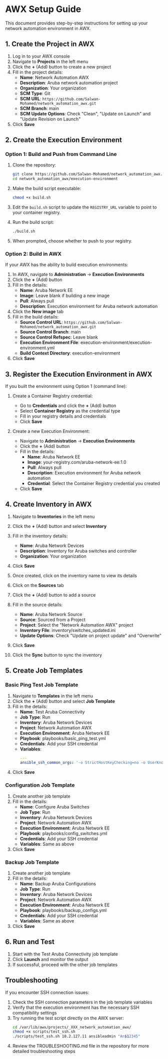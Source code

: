 # AWX Setup Guide

This document provides step-by-step instructions for setting up your network automation environment in AWX.

## 1. Create the Project in AWX

1. Log in to your AWX console
2. Navigate to **Projects** in the left menu
3. Click the **+** (Add) button to create a new project
4. Fill in the project details:
   - **Name**: Network Automation AWX
   - **Description**: Aruba network automation project
   - **Organization**: Your organization
   - **SCM Type**: Git
   - **SCM URL**: `https://github.com/Salwan-Mohamed/network_automation_awx.git`
   - **SCM Branch**: main
   - **SCM Update Options**: Check "Clean", "Update on Launch" and "Update Revision on Launch"
5. Click **Save**

## 2. Create the Execution Environment

### Option 1: Build and Push from Command Line

1. Clone the repository:
   ```bash
   git clone https://github.com/Salwan-Mohamed/network_automation_awx.git
   cd network_automation_awx/execution-environment
   ```

2. Make the build script executable:
   ```bash
   chmod +x build.sh
   ```

3. Edit the `build.sh` script to update the `REGISTRY_URL` variable to point to your container registry.

4. Run the build script:
   ```bash
   ./build.sh
   ```

5. When prompted, choose whether to push to your registry.

### Option 2: Build in AWX

If your AWX has the ability to build execution environments:

1. In AWX, navigate to **Administration** → **Execution Environments**
2. Click the **+** (Add) button
3. Fill in the details:
   - **Name**: Aruba Network EE
   - **Image**: Leave blank if building a new image
   - **Pull**: Always pull
   - **Description**: Execution environment for Aruba network automation
4. Click the **New image** tab
5. Fill in the build details:
   - **Source Control URL**: `https://github.com/Salwan-Mohamed/network_automation_awx.git`
   - **Source Control Branch**: main
   - **Source Control Refspec**: Leave blank
   - **Execution Environment File**: execution-environment/execution-environment.yml
   - **Build Context Directory**: execution-environment
6. Click **Save**

## 3. Register the Execution Environment in AWX

If you built the environment using Option 1 (command line):

1. Create a Container Registry credential:
   - Go to **Credentials** and click the **+** (Add) button
   - Select **Container Registry** as the credential type
   - Fill in your registry details and credentials
   - Click **Save**

2. Create a new Execution Environment:
   - Navigate to **Administration** → **Execution Environments**
   - Click the **+** (Add) button
   - Fill in the details:
     - **Name**: Aruba Network EE
     - **Image**: your-registry.com/aruba-network-ee:1.0
     - **Pull**: Always pull
     - **Description**: Execution environment for Aruba network automation
     - **Credential**: Select the Container Registry credential you created
   - Click **Save**

## 4. Create Inventory in AWX

1. Navigate to **Inventories** in the left menu
2. Click the **+** (Add) button and select **Inventory**
3. Fill in the inventory details:
   - **Name**: Aruba Network Devices
   - **Description**: Inventory for Aruba switches and controller
   - **Organization**: Your organization
4. Click **Save**

5. Once created, click on the inventory name to view its details
6. Click on the **Sources** tab
7. Click the **+** (Add) button to add a source
8. Fill in the source details:
   - **Name**: Aruba Network Source
   - **Source**: Sourced from a Project
   - **Project**: Select the "Network Automation AWX" project
   - **Inventory File**: inventory/switches_updated.ini
   - **Update Options**: Check "Update on project update" and "Overwrite"
9. Click **Save**

10. Click the **Sync** button to sync the inventory

## 5. Create Job Templates

### Basic Ping Test Job Template

1. Navigate to **Templates** in the left menu
2. Click the **+** (Add) button and select **Job Template**
3. Fill in the details:
   - **Name**: Test Aruba Connectivity
   - **Job Type**: Run
   - **Inventory**: Aruba Network Devices
   - **Project**: Network Automation AWX
   - **Execution Environment**: Aruba Network EE
   - **Playbook**: playbooks/basic_ping_test.yml
   - **Credentials**: Add your SSH credential
   - **Variables**: 
     ```yaml
     ---
     ansible_ssh_common_args: '-o StrictHostKeyChecking=no -o UserKnownHostsFile=/dev/null -o KexAlgorithms=+diffie-hellman-group14-sha1,diffie-hellman-group1-sha1,diffie-hellman-group-exchange-sha1 -o HostKeyAlgorithms=+ssh-rsa -o PubkeyAcceptedAlgorithms=+ssh-rsa'
     ```
4. Click **Save**

### Configuration Job Template

1. Create another job template
2. Fill in the details:
   - **Name**: Configure Aruba Switches
   - **Job Type**: Run
   - **Inventory**: Aruba Network Devices
   - **Project**: Network Automation AWX
   - **Execution Environment**: Aruba Network EE
   - **Playbook**: playbooks/config_switches.yml
   - **Credentials**: Add your SSH credential
   - **Variables**: Same as above
3. Click **Save**

### Backup Job Template

1. Create another job template
2. Fill in the details:
   - **Name**: Backup Aruba Configurations
   - **Job Type**: Run
   - **Inventory**: Aruba Network Devices
   - **Project**: Network Automation AWX
   - **Execution Environment**: Aruba Network EE
   - **Playbook**: playbooks/backup_configs.yml
   - **Credentials**: Add your SSH credential
   - **Variables**: Same as above
3. Click **Save**

## 6. Run and Test

1. Start with the Test Aruba Connectivity job template
2. Click **Launch** and monitor the output
3. If successful, proceed with the other job templates

## Troubleshooting

If you encounter SSH connection issues:

1. Check the SSH connection parameters in the job template variables
2. Verify that the execution environment has the necessary SSH compatibility settings
3. Try running the test script directly on the AWX server:
   ```bash
   cd /var/lib/awx/projects/_XXX_network_automation_awx/
   chmod +x scripts/test_ssh.sh
   ./scripts/test_ssh.sh 10.2.127.11 ansibleadmin "An$12345"
   ```
4. Review the TROUBLESHOOTING.md file in the repository for more detailed troubleshooting steps